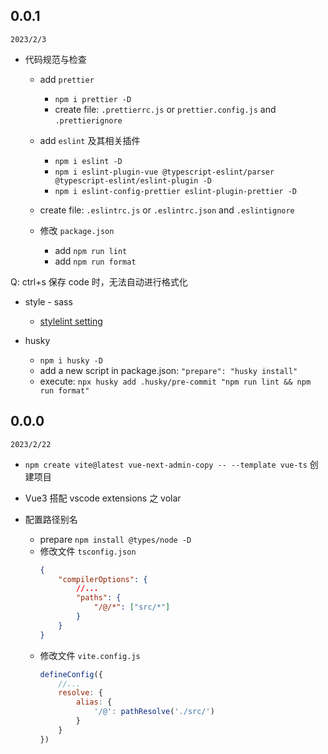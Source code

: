 ## 0.0.1

`2023/2/3`

- 代码规范与检查

  - add `prettier`

    - `npm i prettier -D`
    - create file: `.prettierrc.js` or `prettier.config.js` and `.prettierignore`

  - add `eslint` 及其相关插件

    - `npm i eslint -D`
    - `npm i eslint-plugin-vue @typescript-eslint/parser @typescript-eslint/eslint-plugin -D`
    - `npm i eslint-config-prettier eslint-plugin-prettier -D`

  - create file: `.eslintrc.js` or `.eslintrc.json` and `.eslintignore`

  - 修改 `package.json`
    - add `npm run lint`
    - add `npm run format`

Q: ctrl+s 保存 code 时，无法自动进行格式化

- style - sass

  - [stylelint setting](https://juejin.cn/post/7118294114734440455)

- husky
  - `npm i husky -D`
  - add a new script in package.json: `"prepare": "husky install"`
  - execute: `npx husky add .husky/pre-commit "npm run lint && npm run format"`

## 0.0.0

`2023/2/22`

- `npm create vite@latest vue-next-admin-copy -- --template vue-ts` 创建项目

- Vue3 搭配 vscode extensions 之 volar

- 配置路径别名

  - prepare `npm install @types/node -D`
  - 修改文件 `tsconfig.json`
    ```json
    {
    	"compilerOptions": {
    		//...
    		"paths": {
    			"/@/*": ["src/*"]
    		}
    	}
    }
    ```
  - 修改文件 `vite.config.js`
    ```js
    defineConfig({
    	//...
    	resolve: {
    		alias: {
    			'/@': pathResolve('./src/')
    		}
    	}
    })
    ```
